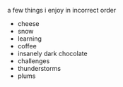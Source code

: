 a few things i enjoy in incorrect order
* cheese
* snow
* learning
* coffee
* insanely dark chocolate
* challenges
* thunderstorms
* plums
